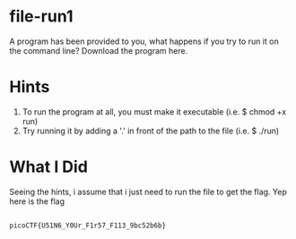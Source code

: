 # file-run1

A program has been provided to you, what happens if you try to run it on the command line? Download the program here.

# Hints

1. To run the program at all, you must make it executable (i.e. $ chmod +x run)
2. Try running it by adding a '.' in front of the path to the file (i.e. $ ./run)


# What I Did

Seeing the hints, i assume that i just need to run the file to get the flag.
Yep here is the flag

```

picoCTF{U51N6_Y0Ur_F1r57_F113_9bc52b6b}

```
